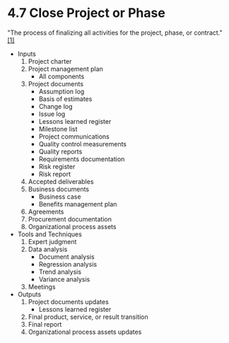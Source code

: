 # 4.7 Close Project or Phase

"The process of finalizing all activities for the project, phase, or contract."
[[1]](../home.md#references)

- Inputs
  1. Project charter
  2. Project management plan
     - All components
  3. Project documents
     - Assumption log
     - Basis of estimates
     - Change log
     - Issue log
     - Lessons learned register
     - Milestone list
     - Project communications
     - Quality control measurements
     - Quality reports
     - Requirements documentation
     - Risk register
     - Risk report
  4. Accepted deliverables
  5. Business documents
     - Business case
     - Benefits management plan
  6. Agreements
  7. Procurement documentation
  8. Organizational process assets
- Tools and Techniques
  1. Expert judgment
  2. Data analysis
     - Document analysis
     - Regression analysis
     - Trend analysis
     - Variance analysis
  3. Meetings
- Outputs
  1. Project documents updates
     - Lessons learned register
  2. Final product, service, or result transition
  3. Final report
  4. Organizational process assets updates
